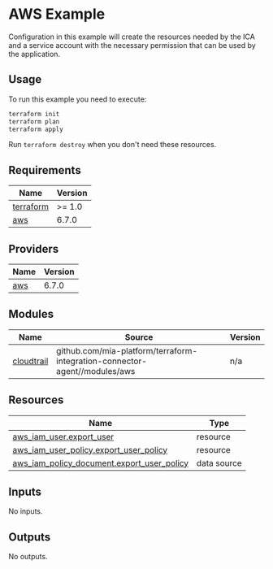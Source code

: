 # AWS Example

Configuration in this example will create the resources needed by the ICA and a service account with the necessary
permission that can be used by the application.

## Usage

To run this example you need to execute:

```bash
terraform init
terraform plan
terraform apply
```

Run `terraform destroy` when you don't need these resources.

<!-- BEGIN_TF_DOCS -->
## Requirements

| Name | Version |
|------|---------|
| <a name="requirement_terraform"></a> [terraform](#requirement\_terraform) | >= 1.0 |
| <a name="requirement_aws"></a> [aws](#requirement\_aws) | 6.7.0 |

## Providers

| Name | Version |
|------|---------|
| <a name="provider_aws"></a> [aws](#provider\_aws) | 6.7.0 |

## Modules

| Name | Source | Version |
|------|--------|---------|
| <a name="module_cloudtrail"></a> [cloudtrail](#module\_cloudtrail) | github.com/mia-platform/terraform-integration-connector-agent//modules/aws | n/a |

## Resources

| Name | Type |
|------|------|
| [aws_iam_user.export_user](https://registry.terraform.io/providers/hashicorp/aws/6.7.0/docs/resources/iam_user) | resource |
| [aws_iam_user_policy.export_user_policy](https://registry.terraform.io/providers/hashicorp/aws/6.7.0/docs/resources/iam_user_policy) | resource |
| [aws_iam_policy_document.export_user_policy](https://registry.terraform.io/providers/hashicorp/aws/6.7.0/docs/data-sources/iam_policy_document) | data source |

## Inputs

No inputs.

## Outputs

No outputs.
<!-- END_TF_DOCS -->
